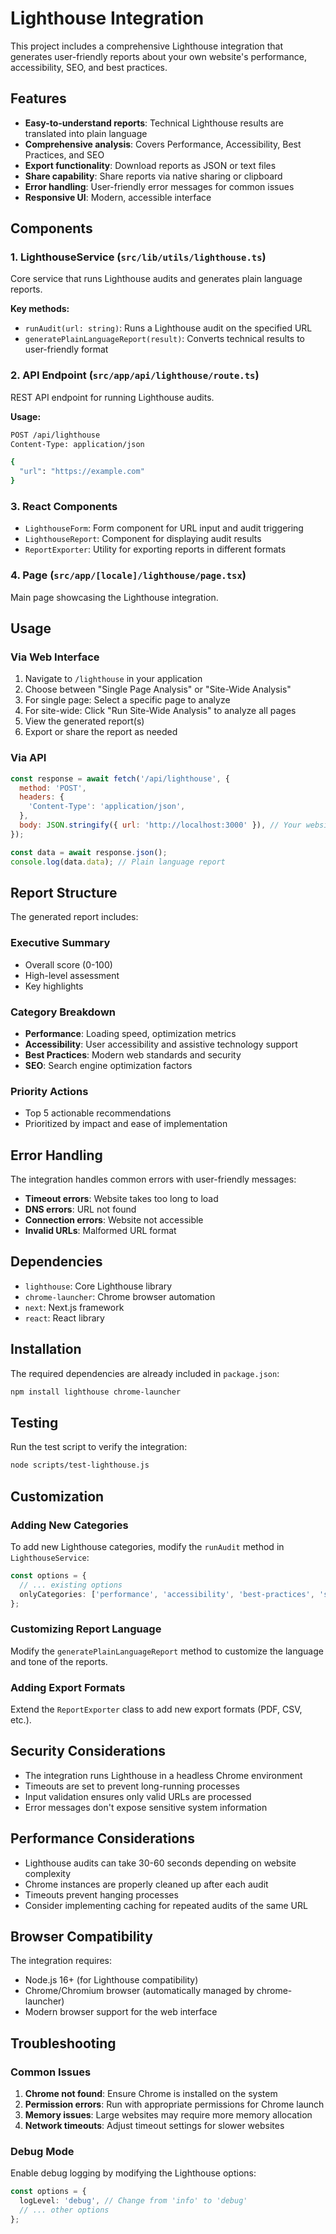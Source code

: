 # Lighthouse Integration

This project includes a comprehensive Lighthouse integration that generates user-friendly reports about your own website's performance, accessibility, SEO, and best practices.

## Features

- **Easy-to-understand reports**: Technical Lighthouse results are translated into plain language
- **Comprehensive analysis**: Covers Performance, Accessibility, Best Practices, and SEO
- **Export functionality**: Download reports as JSON or text files
- **Share capability**: Share reports via native sharing or clipboard
- **Error handling**: User-friendly error messages for common issues
- **Responsive UI**: Modern, accessible interface

## Components

### 1. LighthouseService (`src/lib/utils/lighthouse.ts`)
Core service that runs Lighthouse audits and generates plain language reports.

**Key methods:**
- `runAudit(url: string)`: Runs a Lighthouse audit on the specified URL
- `generatePlainLanguageReport(result)`: Converts technical results to user-friendly format

### 2. API Endpoint (`src/app/api/lighthouse/route.ts`)
REST API endpoint for running Lighthouse audits.

**Usage:**
```bash
POST /api/lighthouse
Content-Type: application/json

{
  "url": "https://example.com"
}
```

### 3. React Components
- `LighthouseForm`: Form component for URL input and audit triggering
- `LighthouseReport`: Component for displaying audit results
- `ReportExporter`: Utility for exporting reports in different formats

### 4. Page (`src/app/[locale]/lighthouse/page.tsx`)
Main page showcasing the Lighthouse integration.

## Usage

### Via Web Interface
1. Navigate to `/lighthouse` in your application
2. Choose between "Single Page Analysis" or "Site-Wide Analysis"
3. For single page: Select a specific page to analyze
4. For site-wide: Click "Run Site-Wide Analysis" to analyze all pages
5. View the generated report(s)
6. Export or share the report as needed

### Via API
```javascript
const response = await fetch('/api/lighthouse', {
  method: 'POST',
  headers: {
    'Content-Type': 'application/json',
  },
  body: JSON.stringify({ url: 'http://localhost:3000' }), // Your website URL
});

const data = await response.json();
console.log(data.data); // Plain language report
```

## Report Structure

The generated report includes:

### Executive Summary
- Overall score (0-100)
- High-level assessment
- Key highlights

### Category Breakdown
- **Performance**: Loading speed, optimization metrics
- **Accessibility**: User accessibility and assistive technology support
- **Best Practices**: Modern web standards and security
- **SEO**: Search engine optimization factors

### Priority Actions
- Top 5 actionable recommendations
- Prioritized by impact and ease of implementation

## Error Handling

The integration handles common errors with user-friendly messages:

- **Timeout errors**: Website takes too long to load
- **DNS errors**: URL not found
- **Connection errors**: Website not accessible
- **Invalid URLs**: Malformed URL format

## Dependencies

- `lighthouse`: Core Lighthouse library
- `chrome-launcher`: Chrome browser automation
- `next`: Next.js framework
- `react`: React library

## Installation

The required dependencies are already included in `package.json`:

```bash
npm install lighthouse chrome-launcher
```

## Testing

Run the test script to verify the integration:

```bash
node scripts/test-lighthouse.js
```

## Customization

### Adding New Categories
To add new Lighthouse categories, modify the `runAudit` method in `LighthouseService`:

```typescript
const options = {
  // ... existing options
  onlyCategories: ['performance', 'accessibility', 'best-practices', 'seo', 'pwa'],
};
```

### Customizing Report Language
Modify the `generatePlainLanguageReport` method to customize the language and tone of the reports.

### Adding Export Formats
Extend the `ReportExporter` class to add new export formats (PDF, CSV, etc.).

## Security Considerations

- The integration runs Lighthouse in a headless Chrome environment
- Timeouts are set to prevent long-running processes
- Input validation ensures only valid URLs are processed
- Error messages don't expose sensitive system information

## Performance Considerations

- Lighthouse audits can take 30-60 seconds depending on website complexity
- Chrome instances are properly cleaned up after each audit
- Timeouts prevent hanging processes
- Consider implementing caching for repeated audits of the same URL

## Browser Compatibility

The integration requires:
- Node.js 16+ (for Lighthouse compatibility)
- Chrome/Chromium browser (automatically managed by chrome-launcher)
- Modern browser support for the web interface

## Troubleshooting

### Common Issues

1. **Chrome not found**: Ensure Chrome is installed on the system
2. **Permission errors**: Run with appropriate permissions for Chrome launch
3. **Memory issues**: Large websites may require more memory allocation
4. **Network timeouts**: Adjust timeout settings for slower websites

### Debug Mode

Enable debug logging by modifying the Lighthouse options:

```typescript
const options = {
  logLevel: 'debug', // Change from 'info' to 'debug'
  // ... other options
};
```
